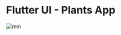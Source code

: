 # Flutter UI - Plants App
![mm](https://user-images.githubusercontent.com/74109340/217352901-83b4043f-89dd-4326-8ca2-91cd0a7e800e.jpeg)
